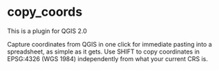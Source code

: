 copy_coords
==========

This is a plugin for QGIS 2.0

Capture coordinates from QGIS in one click for immediate pasting into a spreadsheet, as simple as it gets. Use SHIFT to copy coordinates in EPSG:4326 (WGS 1984) independently from what your current CRS is.
